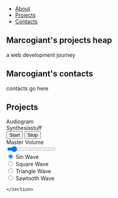 
<html lang="en">

<head>
<link rel="stylesheet" href="marcogiant.css" type="text/css"/>
</head>

<main>
<navbar id="navbar">
<ul>
<li><a href="#welcome-section">About</a></li>
<li><a href="#projects">Projects</a></li>
<li><a href="#profile-link">Contacts</a></li>
</ul>

</navbar>
<!-- WELCOME SECTION -->

<section id="welcome-section" class="welcome-section">
    <h1>Marcogiant's projects heap</h1>
    <p>a web development journey</p>
</section>
<section id="profile-link" class="contact-section" target="_blank">
    <h2>Marcogiant's contacts</h2>
    <p>contacts go here</p>
</section>

<!-- WELCOME SECTION -->

<!-- Project SECTION -->

<section id="projects" class="projects">
      <h2>Projects</h2>
      <div class="proj-grid"><a class="project-title">Audiogram</a></div>
      <div class="proj-grid"><a class="project-title">Synthesisstuff</a></div>

<!-- JavaScript section -->
<div></div>
  <button id="start">Start</button>
  <button id="stop">
    Stop
  </button>
  <br>
  <span>Master Volume</span>
  <br>
  <input type="range" id="volume-control" min="0" max="1" step="0.05" value="0.1"><br>
  <input type="radio" id="sin-wave" name="waveform" value="sine"
         checked>
  <label for="sin-wave">Sin Wave</label><br>
  <input type="radio" id="square-wave" name="waveform" value="square">
  <label for="square-wave">Square Wave</label><br>
  <input type="radio" id="triangle-wave" name="waveform" value="triangle">
  <label for="triangle-wave">Triangle Wave</label><br>
  <input type="radio" id="sawtooth-wave" name="waveform" value="sawtooth">
  <label for="sawtooth">Sawtooth Wave</label>

    </section>

<script src="marcogiant.js"></script> 

<!-- project SECTION -->



</main>
</html>
<!-- Guide 5 PERSONAL PORTFOLIO  
Waiting: Your portfolio should have a navbar with an id of navbar.  
Waiting: Your #navbar element should contain at least one a element whose href attribute starts with #.  
Waiting: Your portfolio should have an a element with an id of profile-link.  
Waiting: Your #profile-link element should have a target attribute of _blank.  
Waiting: Your portfolio should use at least one media query.  
Waiting: Your #navbar element should always be at the top of the viewport.  -->


